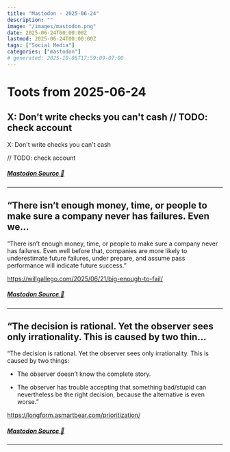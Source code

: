 ```yaml
---
title: "Mastodon - 2025-06-24"
description: ""
image: "/images/mastodon.png"
date: 2025-06-24T00:00:00Z
lastmod: 2025-06-24T00:00:00Z
tags: ["Social Media"]
categories: ["mastodon"]
# generated: 2025-10-05T17:59:09-07:00
---
```


# Toots from 2025-06-24

## X: Don't write checks you can't cash  // TODO: check account

X: Don't write checks you can't cash

// TODO: check account

##### [Mastodon Source 🐘](https://hachyderm.io/@mweagle/114741003956639565)

---

## “There isn’t enough money, time, or people to make sure a company never has failures. Even we...

“There isn’t enough money, time, or people to make sure a company never has failures. Even well before that, companies are more likely to underestimate future failures, under prepare, and assume pass performance will indicate future success.”

<https://willgallego.com/2025/06/21/big-enough-to-fail/>

##### [Mastodon Source 🐘](https://hachyderm.io/@mweagle/114736217139474027)

---

## “The decision is rational. Yet the observer sees only irrationality. This is caused by two thin...

“The decision is rational. Yet the observer sees only irrationality. This is caused by two things:

* The observer doesn’t know the complete story.

* The observer has trouble accepting that something bad/stupid can nevertheless be the right decision, because the alternative is even worse.”

<https://longform.asmartbear.com/prioritization/>

##### [Mastodon Source 🐘](https://hachyderm.io/@mweagle/114736165963017827)

---

